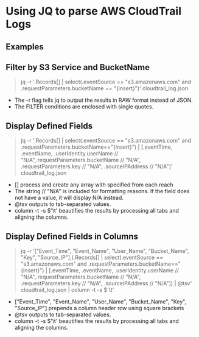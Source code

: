 # Using JQ to parse AWS CloudTrail Logs

## Examples
## Filter by S3 Service and BucketName
> jq -r '.Records[] | select(.eventSource == "s3.amazonaws.com" and .requestParameters.bucketName == "{insert}")' cloudtrail_log.json

- The -r flag tells jq to output the results in RAW format instead of JSON. 
- The FILTER conditions are enclosed with single quotes.

## Display Defined Fields
> jq -r '.Records[] | select(.eventSource == "s3.amazonaws.com" and .requestParameters.bucketName=="{insert}") | [.eventTime, .eventName, .userIdentity.userName // "N/A",.requestParameters.bucketName // "N/A", .requestParameters.key // "N/A", .sourceIPAddress // "N/A"]' cloudtrail_log.json 

- [] process and create any array with specified from each reach
- The string // "N/A" is included for formatting reasons. If the field does not have a value, it will display N/A instead.
- @tsv outputs to tab-separated values.
- column -t -s $'\t' beautifies the results by processing all tabs and aligning the columns.

## Display Defined Fields in Columns
> jq -r '["Event_Time", "Event_Name", "User_Name", "Bucket_Name", "Key", "Source_IP"],(.Records[] | select(.eventSource == "s3.amazonaws.com" and .requestParameters.bucketName=="{insert}") | [.eventTime, .eventName, .userIdentity.userName // "N/A",.requestParameters.bucketName // "N/A", .requestParameters.key // "N/A", .sourceIPAddress // "N/A"]) | @tsv' cloudtrail_log.json | column -t -s $'\t'

- ["Event_Time", "Event_Name", "User_Name", "Bucket_Name", "Key", "Source_IP"] prepends a column header row using square brackets
- @tsv outputs to tab-separated values.
- column -t -s $'\t' beautifies the results by processing all tabs and aligning the columns.